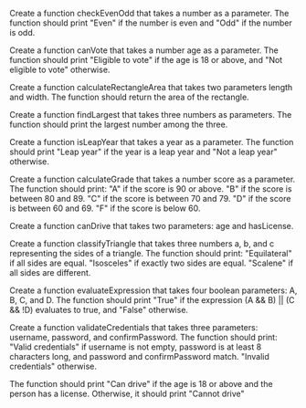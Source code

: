 Create a function checkEvenOdd that takes a number as a parameter.
The function should print "Even" if the number is even and "Odd" if the number is odd.

Create a function canVote that takes a number age as a parameter.
The function should print "Eligible to vote" if the age is 18 or above, and "Not eligible to vote" otherwise.


Create a function calculateRectangleArea that takes two parameters length and width.
The function should return the area of the rectangle.


Create a function findLargest that takes three numbers as parameters.
The function should print the largest number among the three.


Create a function isLeapYear that takes a year as a parameter.
The function should print "Leap year" if the year is a leap year and "Not a leap year" otherwise.


Create a function calculateGrade that takes a number score as a parameter.
The function should print:
"A" if the score is 90 or above.
"B" if the score is between 80 and 89.
"C" if the score is between 70 and 79.
"D" if the score is between 60 and 69.
"F" if the score is below 60.


Create a function canDrive that takes two parameters: age and hasLicense.


Create a function classifyTriangle that takes three numbers a, b, and c representing the sides of a triangle.
The function should print:
"Equilateral" if all sides are equal.
"Isosceles" if exactly two sides are equal.
"Scalene" if all sides are different.


Create a function evaluateExpression that takes four boolean parameters: A, B, C, and D.
The function should print "True" if the expression (A && B) || (C && !D) evaluates to true, and "False" otherwise.


Create a function validateCredentials that takes three parameters: username, password, and confirmPassword.
The function should print:
"Valid credentials" if username is not empty, password is at least 8 characters long, and password and confirmPassword match.
"Invalid credentials" otherwise.

The function should print "Can drive" if the age is 18 or above and the person has a license. Otherwise, it should print "Cannot drive"
